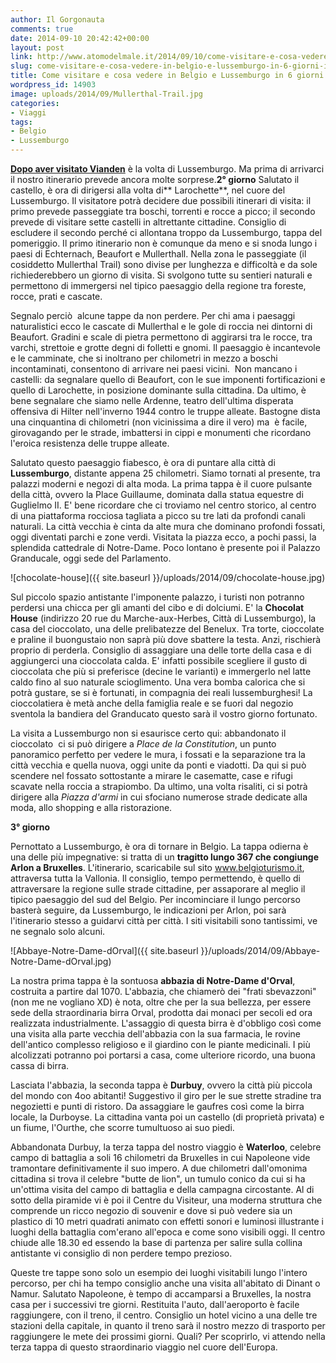 ```yaml
---
author: Il Gorgonauta
comments: true
date: 2014-09-10 20:42:42+00:00
layout: post
link: http://www.atomodelmale.it/2014/09/10/come-visitare-e-cosa-vedere-in-belgio-e-lussemburgo-in-6-giorni-ii-parte/
slug: come-visitare-e-cosa-vedere-in-belgio-e-lussemburgo-in-6-giorni-ii-parte
title: Come visitare e cosa vedere in Belgio e Lussemburgo in 6 giorni (II parte)
wordpress_id: 14903
image: uploads/2014/09/Mullerthal-Trail.jpg
categories:
- Viaggi
tags:
- Belgio
- Lussemburgo
---
```


**[Dopo aver visitato Vianden](/2014/09/08/come-visitare-e-cosa-vedere-in-belgio-e-lussemburgo-in-6-giorni-i-parte.html)** è la volta di Lussemburgo. Ma prima di arrivarci il nostro itinerario prevede ancora molte sorprese.**2° giorno** Salutato il castello, è ora di dirigersi alla volta di** Larochette**, nel cuore del Lussemburgo. Il visitatore potrà decidere due possibili itinerari di visita: il primo prevede passeggiate tra boschi, torrenti e rocce a picco; il secondo prevede di visitare sette castelli in altrettante cittadine. Consiglio di escludere il secondo perché ci allontana troppo da Lussemburgo, tappa del pomeriggio. Il primo itinerario non è comunque da meno e si snoda lungo i paesi di Echternach, Beaufort e Mullerthall. Nella zona le passeggiate (il cosiddetto Mullerthal Trail) sono divise per lunghezza e difficoltà e da sole richiederebbero un giorno di visita. Si svolgono tutte su sentieri naturali e permettono di immergersi nel tipico paesaggio della regione tra foreste, rocce, prati e cascate.

Segnalo perciò  alcune tappe da non perdere. Per chi ama i paesaggi naturalistici ecco le cascate di Mullerthal e le gole di roccia nei dintorni di Beaufort. Gradini e scale di pietra permettono di aggirarsi tra le rocce, tra varchi, strettoie e grotte degni di folletti e gnomi. Il paesaggio è incantevole e le camminate, che si inoltrano per chilometri in mezzo a boschi incontaminati, consentono di arrivare nei paesi vicini.  Non mancano i castelli: da segnalare quello di Beaufort, con le sue imponenti fortificazioni e quello di Larochette, in posizione dominante sulla cittadina. Da ultimo, è bene segnalare che siamo nelle Ardenne, teatro dell'ultima disperata offensiva di Hilter nell'inverno 1944 contro le truppe alleate. Bastogne dista una cinquantina di chilometri (non vicinissima a dire il vero) ma  è facile, girovagando per le strade, imbattersi in cippi e monumenti che ricordano l'eroica resistenza delle truppe alleate.

Salutato questo paesaggio fiabesco, è ora di puntare alla città di **Lussemburgo**, distante appena 25 chilometri. Siamo tornati al presente, tra palazzi moderni e negozi di alta moda. La prima tappa è il cuore pulsante della città, ovvero la Place Guillaume, dominata dalla statua equestre di Guglielmo II. E' bene ricordare che ci troviamo nel centro storico, al centro di una piattaforma rocciosa tagliata a picco su tre lati da profondi canali naturali. La città vecchia è cinta da alte mura che dominano profondi fossati, oggi diventati parchi e zone verdi. Visitata la piazza ecco, a pochi passi, la splendida cattedrale di Notre-Dame. Poco lontano è presente poi il Palazzo Granducale, oggi sede del Parlamento.

![chocolate-house]({{ site.baseurl }}/uploads/2014/09/chocolate-house.jpg)

Sul piccolo spazio antistante l'imponente palazzo, i turisti non potranno perdersi una chicca per gli amanti del cibo e di dolciumi. E' la **Chocolat House** (indirizzo 20 rue du Marche-aux-Herbes, Città di Lussemburgo), la casa del cioccolato, una delle prelibatezze del Benelux. Tra torte, cioccolate e praline il buongustaio non saprà più dove sbattere la testa. Anzi, rischierà proprio di perderla. Consiglio di assaggiare una delle torte della casa e di aggiungerci una cioccolata calda. E' infatti possibile scegliere il gusto di cioccolata che più si preferisce (decine le varianti) e immergerlo nel latte caldo fino al suo naturale scioglimento. Una vera bomba calorica che si potrà gustare, se si è fortunati, in compagnia dei reali lussemburghesi! La cioccolatiera è metà anche della famiglia reale e se fuori dal negozio sventola la bandiera del Granducato questo sarà il vostro giorno fortunato.

La visita a Lussemburgo non si esaurisce certo qui: abbandonato il cioccolato  ci si può dirigere a _Place de la Constitution_, un punto panoramico perfetto per vedere le mura, i fossati e la separazione tra la città vecchia e quella nuova, oggi unite da ponti e viadotti. Da qui si può scendere nel fossato sottostante a mirare le casematte, case e rifugi scavate nella roccia a strapiombo. Da ultimo, una volta risaliti, ci si potrà dirigere alla _Piazza d'armi_ in cui sfociano numerose strade dedicate alla moda, allo shopping e alla ristorazione.

**3° giorno**

Pernottato a Lussemburgo, è ora di tornare in Belgio. La tappa odierna è una delle più impegnative: si tratta di un **tragitto lungo 367 che congiunge Arlon a Bruxelles**. L'itinerario, scaricabile sul sito www.belgioturismo.it, attraversa tutta la Vallonia. Il consiglio, tempo permettendo, è quello di attraversare la regione sulle strade cittadine, per assaporare al meglio il tipico paesaggio del sud del Belgio. Per incominciare il lungo percorso basterà seguire, da Lussemburgo, le indicazioni per Arlon, poi sarà l'itinerario stesso a guidarvi città per città. I siti visitabili sono tantissimi, ve ne segnalo solo alcuni.

![Abbaye-Notre-Dame-dOrval]({{ site.baseurl }}/uploads/2014/09/Abbaye-Notre-Dame-dOrval.jpg)

La nostra prima tappa è la sontuosa **abbazia di Notre-Dame d'Orval**, costruita a partire dal 1070. L'abbazia, che chiamerò dei "frati sbevazzoni"(non me ne vogliano XD) è nota, oltre che per la sua bellezza, per essere sede della straordinaria birra Orval, prodotta dai monaci per secoli ed ora realizzata industrialmente. L'assaggio di questa birra è d'obbligo così come una visita alla parte vecchia dell'abbazia con la sua farmacia, le rovine dell'antico complesso religioso e il giardino con le piante medicinali. I più alcolizzati potranno poi portarsi a casa, come ulteriore ricordo, una buona cassa di birra.

Lasciata l'abbazia, la seconda tappa è **Durbuy**, ovvero la città più piccola del mondo con 4oo abitanti! Suggestivo il giro per le sue strette stradine tra negozietti e punti di ristoro. Da assaggiare le gaufres così come la birra locale, la Durboyse. La cittadina vanta poi un castello (di proprietà privata) e un fiume, l'Ourthe, che scorre tumultuoso ai suo piedi.

Abbandonata Durbuy, la terza tappa del nostro viaggio è **Waterloo**, celebre campo di battaglia a soli 16 chilometri da Bruxelles in cui Napoleone vide tramontare definitivamente il suo impero. A due chilometri dall'omonima cittadina si trova il celebre "butte de lion", un tumulo conico da cui si ha un'ottima visita del campo di battaglia e della campagna circostante. Al di sotto della piramide vi è poi il Centre du Visiteur, una moderna struttura che comprende un ricco negozio di souvenir e dove si può vedere sia un plastico di 10 metri quadrati animato con effetti sonori e luminosi illustrante i luoghi della battaglia com'erano all'epoca e come sono visibili oggi. Il centro chiude alle 18.30 ed essendo la base di partenza per salire sulla collina antistante vi consiglio di non perdere tempo prezioso.

Queste tre tappe sono solo un esempio dei luoghi visitabili lungo l'intero percorso, per chi ha tempo consiglio anche una visita all'abitato di Dinant o Namur. Salutato Napoleone, è tempo di accamparsi a Bruxelles, la nostra casa per i successivi tre giorni. Restituita l'auto, dall'aeroporto è facile raggiungere, con il treno, il centro. Consiglio un hotel vicino a una delle tre stazioni della capitale, in quanto il treno sarà il nostro mezzo di trasporto per raggiungere le mete dei prossimi giorni. Quali? Per scoprirlo, vi attendo nella terza tappa di questo straordinario viaggio nel cuore dell'Europa.
